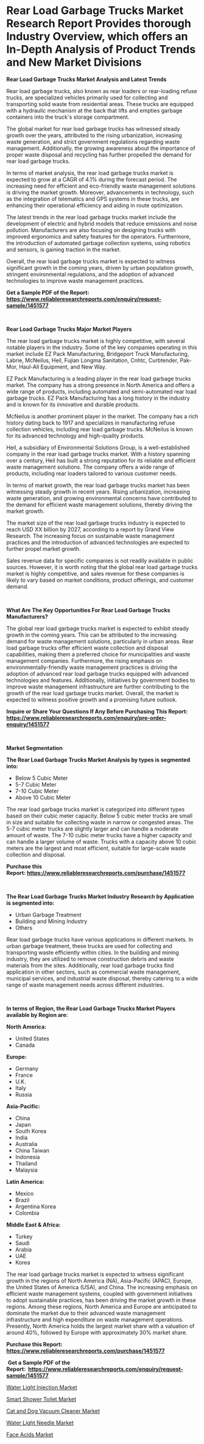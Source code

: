 <p><h1>Rear Load Garbage Trucks Market Research Report Provides thorough Industry Overview, which offers an In-Depth Analysis of Product Trends and New Market Divisions</h1></p><p><strong>Rear Load Garbage Trucks Market Analysis and Latest Trends</strong></p>
<p><p>Rear load garbage trucks, also known as rear loaders or rear-loading refuse trucks, are specialized vehicles primarily used for collecting and transporting solid waste from residential areas. These trucks are equipped with a hydraulic mechanism at the back that lifts and empties garbage containers into the truck's storage compartment.</p><p>The global market for rear load garbage trucks has witnessed steady growth over the years, attributed to the rising urbanization, increasing waste generation, and strict government regulations regarding waste management. Additionally, the growing awareness about the importance of proper waste disposal and recycling has further propelled the demand for rear load garbage trucks.</p><p>In terms of market analysis, the rear load garbage trucks market is expected to grow at a CAGR of 4.1% during the forecast period. The increasing need for efficient and eco-friendly waste management solutions is driving the market growth. Moreover, advancements in technology, such as the integration of telematics and GPS systems in these trucks, are enhancing their operational efficiency and aiding in route optimization.</p><p>The latest trends in the rear load garbage trucks market include the development of electric and hybrid models that reduce emissions and noise pollution. Manufacturers are also focusing on designing trucks with improved ergonomics and safety features for the operators. Furthermore, the introduction of automated garbage collection systems, using robotics and sensors, is gaining traction in the market.</p><p>Overall, the rear load garbage trucks market is expected to witness significant growth in the coming years, driven by urban population growth, stringent environmental regulations, and the adoption of advanced technologies to improve waste management practices.</p></p>
<p><strong>Get a Sample PDF of the Report:&nbsp; <a href="https://www.reliableresearchreports.com/enquiry/request-sample/1451577">https://www.reliableresearchreports.com/enquiry/request-sample/1451577</a></strong></p>
<p>&nbsp;</p>
<p><strong>Rear Load Garbage Trucks Major Market Players</strong></p>
<p><p>The rear load garbage trucks market is highly competitive, with several notable players in the industry. Some of the key companies operating in this market include EZ Pack Manufacturing, Bridgeport Truck Manufacturing, Labrie, McNeilus, Heil, Fujian Longma Sanitation, Cnhtc, Curbtender, Pak-Mor, Haul-All Equipment, and New Way.</p><p>EZ Pack Manufacturing is a leading player in the rear load garbage trucks market. The company has a strong presence in North America and offers a wide range of products, including automated and semi-automated rear load garbage trucks. EZ Pack Manufacturing has a long history in the industry and is known for its innovative and durable products.</p><p>McNeilus is another prominent player in the market. The company has a rich history dating back to 1917 and specializes in manufacturing refuse collection vehicles, including rear load garbage trucks. McNeilus is known for its advanced technology and high-quality products.</p><p>Heil, a subsidiary of Environmental Solutions Group, is a well-established company in the rear load garbage trucks market. With a history spanning over a century, Heil has built a strong reputation for its reliable and efficient waste management solutions. The company offers a wide range of products, including rear loaders tailored to various customer needs.</p><p>In terms of market growth, the rear load garbage trucks market has been witnessing steady growth in recent years. Rising urbanization, increasing waste generation, and growing environmental concerns have contributed to the demand for efficient waste management solutions, thereby driving the market growth.</p><p>The market size of the rear load garbage trucks industry is expected to reach USD XX billion by 2027, according to a report by Grand View Research. The increasing focus on sustainable waste management practices and the introduction of advanced technologies are expected to further propel market growth.</p><p>Sales revenue data for specific companies is not readily available in public sources. However, it is worth noting that the global rear load garbage trucks market is highly competitive, and sales revenue for these companies is likely to vary based on market conditions, product offerings, and customer demand.</p></p>
<p>&nbsp;</p>
<p><strong>What Are The Key Opportunities For Rear Load Garbage Trucks Manufacturers?</strong></p>
<p><p>The global rear load garbage trucks market is expected to exhibit steady growth in the coming years. This can be attributed to the increasing demand for waste management solutions, particularly in urban areas. Rear load garbage trucks offer efficient waste collection and disposal capabilities, making them a preferred choice for municipalities and waste management companies. Furthermore, the rising emphasis on environmentally-friendly waste management practices is driving the adoption of advanced rear load garbage trucks equipped with advanced technologies and features. Additionally, initiatives by government bodies to improve waste management infrastructure are further contributing to the growth of the rear load garbage trucks market. Overall, the market is expected to witness positive growth and a promising future outlook.</p></p>
<p><strong>Inquire or Share Your Questions If Any Before Purchasing This Report: <a href="https://www.reliableresearchreports.com/enquiry/pre-order-enquiry/1451577">https://www.reliableresearchreports.com/enquiry/pre-order-enquiry/1451577</a></strong></p>
<p>&nbsp;</p>
<p><strong>Market Segmentation</strong></p>
<p><strong>The Rear Load Garbage Trucks Market Analysis by types is segmented into:</strong></p>
<p><ul><li>Below 5 Cubic Meter</li><li>5-7 Cubic Meter</li><li>7-10 Cubic Meter</li><li>Above 10 Cubic Meter</li></ul></p>
<p><p>The rear load garbage trucks market is categorized into different types based on their cubic meter capacity. Below 5 cubic meter trucks are small in size and suitable for collecting waste in narrow or congested areas. The 5-7 cubic meter trucks are slightly larger and can handle a moderate amount of waste. The 7-10 cubic meter trucks have a higher capacity and can handle a larger volume of waste. Trucks with a capacity above 10 cubic meters are the largest and most efficient, suitable for large-scale waste collection and disposal.</p></p>
<p><strong>Purchase this Report:&nbsp;<a href="https://www.reliableresearchreports.com/purchase/1451577">https://www.reliableresearchreports.com/purchase/1451577</a></strong></p>
<p>&nbsp;</p>
<p><strong>The Rear Load Garbage Trucks Market Industry Research by Application is segmented into:</strong></p>
<p><ul><li>Urban Garbage Treatment</li><li>Building and Mining Industry</li><li>Others</li></ul></p>
<p><p>Rear load garbage trucks have various applications in different markets. In urban garbage treatment, these trucks are used for collecting and transporting waste efficiently within cities. In the building and mining industry, they are utilized to remove construction debris and waste materials from the sites. Additionally, rear load garbage trucks find application in other sectors, such as commercial waste management, municipal services, and industrial waste disposal, thereby catering to a wide range of waste management needs across different industries.</p></p>
<p>&nbsp;</p>
<p><strong>In terms of Region, the Rear Load Garbage Trucks Market Players available by Region are:</strong></p>
<p>
    <p> <strong> North America: </strong>
        <ul>
            <li>United States</li>
            <li>Canada</li>
        </ul>
        </p> 
    <p> <strong> Europe: </strong>
        <ul>
            <li>Germany</li>
            <li>France</li>
            <li>U.K.</li>
            <li>Italy</li>
            <li>Russia</li>
        </ul>
        </p> 
    <p> <strong> Asia-Pacific: </strong>
        <ul>
            <li>China</li>
            <li>Japan</li>
            <li>South Korea</li>
            <li>India</li>
            <li>Australia</li>
            <li>China Taiwan</li>
            <li>Indonesia</li>
            <li>Thailand</li>
            <li>Malaysia</li>
        </ul>
        </p> 
    <p> <strong> Latin America: </strong>
        <ul>
            <li>Mexico</li>
            <li>Brazil</li>
            <li>Argentina Korea</li>
            <li>Colombia</li>
        </ul>
        </p> 
    <p> <strong> Middle East & Africa: </strong>
        <ul>
            <li>Turkey</li>
            <li>Saudi</li>
            <li>Arabia</li>
            <li>UAE</li>
            <li>Korea</li>
        </ul>
    </p>
    </p>
<p><p>The rear load garbage trucks market is expected to witness significant growth in the regions of North America (NA), Asia-Pacific (APAC), Europe, the United States of America (USA), and China. The increasing emphasis on efficient waste management systems, coupled with government initiatives to adopt sustainable practices, has been driving the market growth in these regions. Among these regions, North America and Europe are anticipated to dominate the market due to their advanced waste management infrastructure and high expenditure on waste management operations. Presently, North America holds the largest market share with a valuation of around 40%, followed by Europe with approximately 30% market share.</p></p>
<p><strong>Purchase this Report: <a href="https://www.reliableresearchreports.com/purchase/1451577">https://www.reliableresearchreports.com/purchase/1451577</a></strong></p>
<p>&nbsp;<strong>Get a Sample PDF of the Report:&nbsp;&nbsp;<a href="https://www.reliableresearchreports.com/enquiry/request-sample/1451577">https://www.reliableresearchreports.com/enquiry/request-sample/1451577</a></strong></p>
<p><strong></strong></p>
<p><p><a href="https://medium.com/@merrittrice2023/water-light-injection-market-analysis-its-cagr-market-segmentation-and-global-industry-overview-70b7dfd16e12">Water Light Injection Market</a></p><p><a href="https://medium.com/@lorenzmayer1995/smart-shower-toilet-market-competitive-analysis-market-trends-and-forecast-to-2030-43d29bd5ca19">Smart Shower Toilet Market</a></p><p><a href="https://medium.com/@noelkunzei1/cat-and-dog-vacuum-cleaner-market-share-evolution-and-market-growth-trends-2023-2030-5f4aa44d9a43">Cat and Dog Vacuum Cleaner Market</a></p><p><a href="https://medium.com/@paulmcglynn6456/water-light-needle-market-insights-into-market-cagr-market-trends-and-growth-strategies-ef2b1f7e4742">Water Light Needle Market</a></p><p><a href="https://medium.com/@bethelokon998/face-acids-market-trends-forecast-and-competitive-analysis-to-2030-0ad1fa5810fb">Face Acids Market</a></p></p>